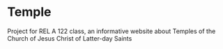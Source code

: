 # Temple

Project for REL A 122 class, an informative website about Temples of the Church of Jesus Christ of Latter-day Saints
